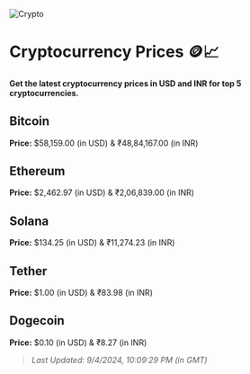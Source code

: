 
![Crypto](https://www.techguide.com.au/wp-content/uploads/2020/11/crypto3.jpeg)

# Cryptocurrency Prices 🪙📈

#### Get the latest cryptocurrency prices in USD and INR for top 5 cryptocurrencies.

## Bitcoin

**Price:** $58,159.00 (in USD) & ₹48,84,167.00 (in INR)

## Ethereum

**Price:** $2,462.97 (in USD) & ₹2,06,839.00 (in INR)

## Solana

**Price:** $134.25 (in USD) & ₹11,274.23 (in INR)

## Tether

**Price:** $1.00 (in USD) & ₹83.98 (in INR)

## Dogecoin

**Price:** $0.10 (in USD) & ₹8.27 (in INR)

> _Last Updated: 9/4/2024, 10:09:29 PM (in GMT)_
